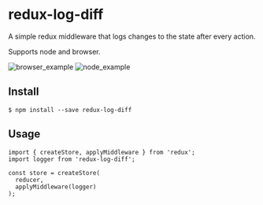 # redux-log-diff

A simple redux middleware that logs changes to the state after every action.

Supports node and browser.

![browser_example](https://cloud.githubusercontent.com/assets/7233925/21834763/7e4bf742-d77d-11e6-94eb-e12c15bf8be2.png)
![node_example](https://cloud.githubusercontent.com/assets/7233925/21834865/1d27d8fe-d77e-11e6-9a63-26fbad2f5d42.png)

## Install

```
$ npm install --save redux-log-diff
```

## Usage
```
import { createStore, applyMiddleware } from 'redux';
import logger from 'redux-log-diff';

const store = createStore(
  reducer,
  applyMiddleware(logger)
);
```
